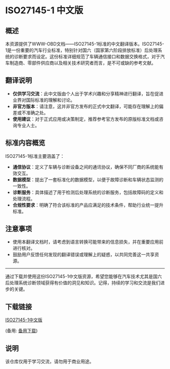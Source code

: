 # ISO27145-1 中文版

## 概述

本资源提供了WWW-OBD文档——ISO27145-1标准的中文翻译版本。ISO27145-1是一份重要的汽车行业标准，特别针对国六（国家第六阶段排放标准）后处理系统的诊断要求而设定。这份标准详细规范了车辆通信接口和数据交换格式，对于汽车制造商、零部件供应商以及相关技术研究者而言，是不可或缺的参考文献。

## 翻译说明

- **仅供学习交流**：此中文版由个人出于学术兴趣和分享精神进行翻译，旨在促进业界对国际标准的理解和讨论。
- **非官方版本**：请注意，这并非官方发布的正式中文翻译，可能存在理解上的偏差或不准确之处。
- **使用建议**：对于正式应用或决策制定，推荐参考官方发布的原版标准文档或咨询专业人士。

## 标准内容概览

ISO27145-1标准主要涵盖了：
- **通信协议**：定义了车辆与诊断设备之间的通讯协议，确保不同厂商的系统能有效交互。
- **数据模型**：提出了一套标准化的数据模型，以便于故障诊断和车辆状态监测的一致性。
- **诊断服务**：具体描述了用于检测后处理系统的诊断服务，包括故障码的定义和处理流程。
- **合规性要求**：明确了符合该标准的产品应满足的技术条件，帮助行业统一提升标准。

## 注意事项

- 使用本翻译文档时，请考虑到语言转换可能带来的信息损失，并在重要应用前进行核对。
- 鼓励用户反馈任何发现的翻译错误或理解上的疑惑，以共同完善这一共享资源。

---

通过下载并使用这份ISO27145-1中文版资源，希望您能够在汽车技术尤其是国六后处理系统诊断领域获得有价值的洞见和知识。记得，持续的学习和交流是我们进步的关键。

## 下载链接
[ISO27145-1中文版](https://pan.quark.cn/s/1be5e3efe2a8) 

(备用: [备用下载](https://pan.baidu.com/s/16meFGbiRxpDedCnw8zYSxw?pwd=1234))

## 说明

该仓库仅用于学习交流，请勿用于商业用途。
